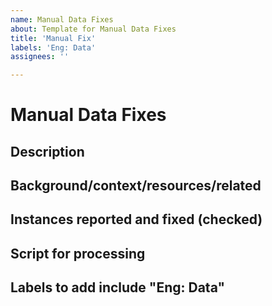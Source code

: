 ```yaml
---
name: Manual Data Fixes
about: Template for Manual Data Fixes
title: 'Manual Fix'
labels: 'Eng: Data'
assignees: ''

---
```


# Manual Data Fixes

## Description

## Background/context/resources/related

## Instances reported and fixed (checked)

## Script for processing

## Labels to add include "Eng: Data"


